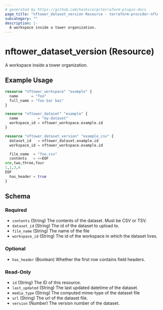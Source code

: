 ```yaml
---
# generated by https://github.com/hashicorp/terraform-plugin-docs
page_title: "nftower_dataset_version Resource - terraform-provider-nftower"
subcategory: ""
description: |-
  A workspace inside a tower organization.
---
```


# nftower_dataset_version (Resource)

A workspace inside a tower organization.

## Example Usage

```terraform
resource "nftower_workspace" "example" {
  name      = "foo"
  full_name = "foo bar baz"
}

resource "nftower_dataset" "example" {
  name         = "my-dataset"
  workspace_id = nftower_workspace.example.id
}

resource "nftower_dataset_version" "example_csv" {
  dataset_id   = nftower_dataset.example.id
  workspace_id = nftower_workspace.example.id

  file_name  = "foo.csv"
  contents   = <<EOF
one,two,three,four
1,2,3,4
EOF
  has_header = true
}
```

<!-- schema generated by tfplugindocs -->
## Schema

### Required

- `contents` (String) The contents of the dataset. Must be CSV or TSV.
- `dataset_id` (String) The id of the dataset to upload to.
- `file_name` (String) The name of the file
- `workspace_id` (String) The id of the workspace in which the dataset lives.

### Optional

- `has_header` (Boolean) Whether the first row contains field headers.

### Read-Only

- `id` (String) The ID of this resource.
- `last_updated` (String) The last updated datetime of the dataset.
- `media_type` (String) The computed mime-type of the dataset file
- `url` (String) The url of the dataset file.
- `version` (Number) The version number of the dataset.
